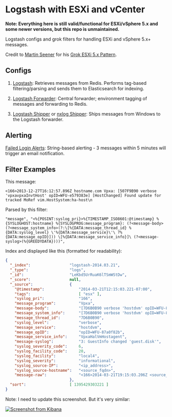 Logstash with ESXi and vCenter
===============

**Note: Everything here is still valid/functional for ESXi/vSphere 5.x and some newer versions, but this repo is unmaintained.**

Logstash configs and grok filters for handling ESXi and vSphere 5.x+ messages.

Credit to [Martin Seener](https://www.github.com/martinseener) for his [Grok ESXi 5.x Pattern](https://gist.github.com/martinseener/5238576).

## Configs

1. [Logstash](https://github.com/harrytruman/logstash-vmware/blob/master/logstash.conf): Retrieves messages from Redis. Performs tag-based filtering/parsing and sends them to Elasticsearch for indexing.

2. [Logstash Forwarder](https://github.com/harrytruman/logstash-vmware/blob/master/logstash-forwarder.conf): Central forwarder; environment tagging of messages and forwarding to Redis.

3. [Logstash Shipper](https://github.com/harrytruman/logstash-vmware/blob/master/logstash-vcenter.conf) or [nxlog Shipper](https://github.com/harrytruman/logstash-vmware/blob/master/nxlog.conf): Ships messages from Windows to the Logstash forwarder.


## Alerting
[Failed Login Alerts](https://github.com/harrytruman/logstash-vmware/blob/master/alerting.md): String-based alerting - 3 messages within 5 minutes will trigger an email notification.

## Filter Examples

This message:
````
<166>2013-12-27T16:12:57.896Z hostname.com Vpxa: [507F9B90 verbose 'vpxavpxaInvtHost' opID=WFU-e579383e] [HostChanged] Found update for tracked MoRef vim.HostSystem:ha-host\n
````

Parsed by this filter:
````
"message", "<%{POSINT:syslog_pri}>%{TIMESTAMP_ISO8601:@timestamp} %{SYSLOGHOST:hostname} %{SYSLOGPROG:message_program}: (?<message-body>(?<message_system_info>(?:\[%{DATA:message_thread_id} %{DATA:syslog_level} \'%{DATA:message_service}\'\ ?%{DATA:message_opID}])) \[%{DATA:message_service_info}]\ (?<message-syslog>(%{GREEDYDATA})))",
````

Index and displayed like this (formatted for readability):
````json
{
  "_index": 				"logstash-2014.03.21",
  "_type": 					"logs",
  "_id": 					"LeKbd5UrRuaK6lTSmWStDw",
  "_score": 				null,
  "_source": 				{
    "@timestamp": 				"2014-03-21T12:15:03.221-07:00",
    "tags": 					[ "esx" ],
    "syslog_pri": 				"166",
    "message_program": 			"Vpxa",
    "message-body": 			"[7D6B0B90 verbose 'hostdvm' opID=WFU-87a0f82b] [VpxaHalVmHostagent] 3: GuestInfo changed 'guest.disk'",
    "message_system_info": 		"[7D6B0B90 verbose 'hostdvm' opID=WFU-87a0f82b]",
    "message_thread_id": 		"7D6B0B90",
    "syslog_level": 			"verbose",
    "message_service": 			"hostdvm",
    "message_opID": 			"opID=WFU-87a0f82b",
    "message_service_info": 	"VpxaHalVmHostagent",
    "message-syslog": 			"3: GuestInfo changed 'guest.disk'",
    "syslog_severity_code": 	6,
    "syslog_facility_code": 	20,
    "syslog_facility": 			"local4",
    "syslog_severity": 			"informational",
    "syslog_source-IP": 		"<ip_address>",
    "syslog_source-hostname": 	"<source_fqdn>",
    "message-raw": 				"<166>2014-03-21T19:15:03.206Z <source_fqdn> Vpxa: [7D6B0B90 verbose 'hostdvm' opID=WFU-87a0f82b] [VpxaHalVmHostagent] 3: GuestInfo changed 'guest.disk'\n"
  							},
  "sort": 					[ 1395429303221 ]
}
````
Note: I need to update this screenshot. But it's very similar:

<a href="http://imgur.com/2dA4WGI"><img src="http://i.imgur.com/2dA4WGI.png" title="Screenshot from Kibana" /></a>
